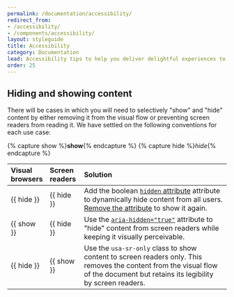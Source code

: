 ```yaml
---
permalink: /documentation/accessibility/
redirect_from:
- /accessibility/
- /components/accessibility/
layout: styleguide
title: Accessibility
category: Documentation
lead: Accessibility tips to help you deliver delightful experiences to all users.
order: 25
---
```


## Hiding and showing content

There will be cases in which you will need to selectively "show" and "hide"
content by either removing it from the visual flow or preventing screen
readers from reading it. We have settled on the following conventions for each
use case:

{% capture show %}**show**{% endcapture %}
{% capture hide %}_hide_{% endcapture %}

Visual<br>browsers | Screen<br>readers | Solution
:--- | :--- | :---
{{ hide }} | {{ hide }} | Add the boolean [`hidden` attribute][hidden] attribute to dynamically hide content from all users. [Remove the attribute][remove-attr] to show it again.
{{ show }} | {{ hide }} | Use the [`aria-hidden="true"`][aria-hidden] attribute to "hide" content from screen readers while keeping it visually perceivable.
{{ hide }} | {{ show }} | Use the `usa-sr-only` class to show content to screen readers only. This removes the content from the visual flow of the document but retains its legibility by screen readers.

[hidden]: https://developer.mozilla.org/en-US/docs/Web/HTML/Global_attributes/hidden
[remove-attr]: https://developer.mozilla.org/en-US/docs/Web/API/Element/removeAttribute
[aria-hidden]: https://www.w3.org/WAI/PF/aria-1.1/states_and_properties#aria-hidden
